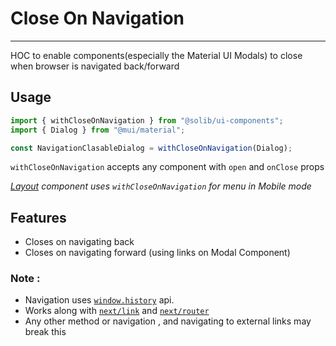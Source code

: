 # Close On Navigation

---

HOC to enable components(especially the Material UI Modals) to close when browser is navigated back/forward

## Usage

```typescript
import { withCloseOnNavigation } from "@solib/ui-components";
import { Dialog } from "@mui/material";

const NavigationClasableDialog = withCloseOnNavigation(Dialog);
```

`withCloseOnNavigation` accepts any component with `open` and `onClose` props

_[Layout](../layout) component uses `withCloseOnNavigation` for menu in Mobile mode_

## Features

- Closes on navigating back
- Closes on navigating forward (using links on Modal Component)

### Note :

- Navigation uses [`window.history`](https://developer.mozilla.org/en-US/docs/Web/API/Window/history) api.
- Works along with [`next/link`](https://nextjs.org/docs/api-reference/next/link) and [`next/router`](https://nextjs.org/docs/api-reference/next/router)
- Any other method or navigation , and navigating to external links may break this
